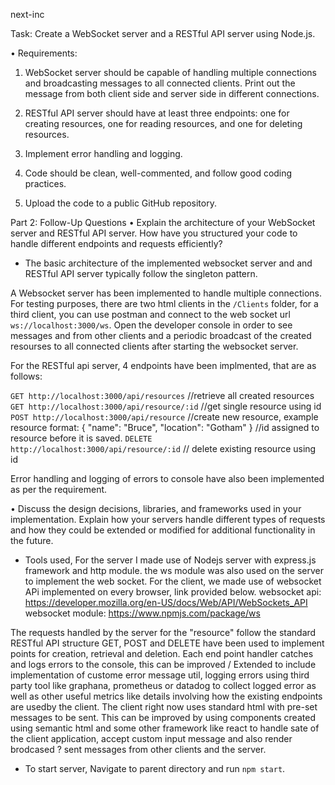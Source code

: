 
next-inc

Task: 
Create a WebSocket server and a RESTful API server using Node.js.

• Requirements:
1. WebSocket server should be capable of handling multiple connections and
broadcasting messages to all connected clients. Print out the message from both
client side and server side in different connections.

2. RESTful API server should have at least three endpoints: one for creating
resources, one for reading resources, and one for deleting resources.

3. Implement error handling and logging.

4. Code should be clean, well-commented, and follow good coding practices.

5. Upload the code to a public GitHub repository.




Part 2: Follow-Up Questions
• Explain the architecture of your WebSocket server and RESTful API server. How have
you structured your code to handle different endpoints and requests efficiently?

- The basic architecture of the implemented websocket server and and RESTful API server typically follow the singleton pattern.

A Websocket server has been implemented to handle multiple connections. For testing purposes, there are two html clients in the `/Clients` folder, for a third client, you can use postman and connect to the web socket url `ws://localhost:3000/ws`. 
Open the developer console in order to see messages and from other clients and a periodic broadcast of the created resourses to all connected clients after starting the websocket server.

For the RESTful api server, 4 endpoints have been implmented, that are as follows: 

`GET http://localhost:3000/api/resources` //retrieve all created resources
`GET http://localhost:3000/api/resource/:id` //get single resource using id
`POST http://localhost:3000/api/resource` //create new resource, example resource format: {
    "name": "Bruce",
    "location": "Gotham"
} //id assigned to resource before it is saved.
`DELETE http://localhost:3000/api/resource/:id` // delete existing resource using id

Error handling and logging of errors to console have also been implemented as per the requirement.

• Discuss the design decisions, libraries, and frameworks used in your implementation.
Explain how your servers handle different types of requests and how they could be
extended or modified for additional functionality in the future.

- Tools used, For the server I made use of Nodejs server with express.js framework and http module. the ws module was also used on the server to implement the web socket. For the client, we made use of websocket APi implemented on every browser, link provided below.
websocket api: https://developer.mozilla.org/en-US/docs/Web/API/WebSockets_API
websocket module: https://www.npmjs.com/package/ws

The requests handled by the server for the "resource" follow the standard RESTful API structure GET, POST and DELETE have been used to implement points for creation, retrieval and deletion. Each end point handler catches and logs errors to the console, this can be improved / Extended to include implementation of custome error message util, logging errors using third party tool like graphana, prometheus or datadog to collect logged error as well as other useful metrics like details involving how the existing endpoints are usedby the client. The client right now uses standard html with pre-set messages to be sent. This can be improved by using components created using semantic html and some other framework like react to handle sate of the client application, accept custom input message and also render brodcased ? sent messages from other clients and the server.

- To start server, Navigate to parent directory and run `npm start`.